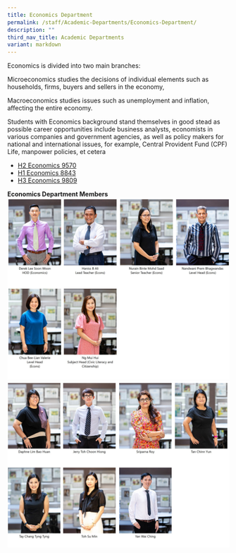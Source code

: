 ```yaml
---
title: Economics Department
permalink: /staff/Academic-Departments/Economics-Department/
description: ""
third_nav_title: Academic Departments
variant: markdown
---
```

Economics is divided into two main branches:

Microeconomics studies the decisions of individual elements such as households, firms, buyers and sellers in the economy, 

Macroeconomics studies issues such as unemployment and inflation, affecting the entire economy.

Students with Economics background stand themselves in good stead as possible career opportunities include business analysts, economists in various companies and government agencies, as well as policy makers for national and international issues, for example, Central Provident Fund (CPF) Life, manpower policies, et cetera

* [H2 Economics 9570](/files/9570_SEAB.pdf)
* [H1 Economics 8843](/files/8843_SEAB.pdf)
* [H3 Economics 9809](https://www.seab.gov.sg/docs/default-source/national-examinations/syllabus/alevel/2021syllabus/9809_y21_sy.pdf)

**Economics Department Members**
![Econs Department Staff](/images/econs_dept_2024_1.jpg)
![Econs Department Staff](/images/econs_dept_2024_2.jpg)